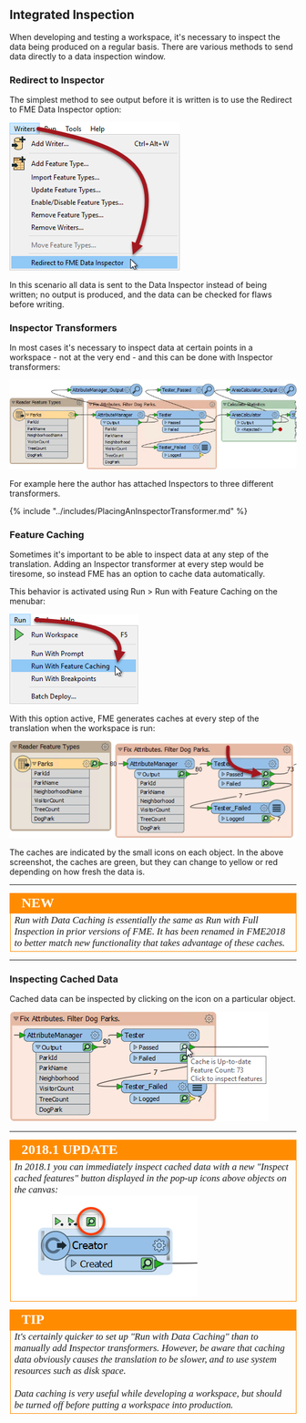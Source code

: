 ## Integrated Inspection ##

When developing and testing a workspace, it's necessary to inspect the data being produced on a regular basis. There are various methods to send data directly to a data inspection window.

### Redirect to Inspector ###

The simplest method to see output before it is written is to use the Redirect to FME Data Inspector option:

![](./Images/Img3.026.RedirectOutput.png)

In this scenario all data is sent to the Data Inspector instead of being written; no output is produced, and the data can be checked for flaws before writing.

### Inspector Transformers ###

In most cases it's necessary to inspect data at certain points in a workspace - not at the very end - and this can be done with Inspector transformers:

![](./Images/Img3.027.InspectorTransformers.png)

For example here the author has attached Inspectors to three different transformers.

{% include "../includes/PlacingAnInspectorTransformer.md" %} 


### Feature Caching ###

Sometimes it's important to be able to inspect data at any step of the translation. Adding an Inspector transformer at every step would be tiresome, so instead FME has an option to cache data automatically.

This behavior is activated using Run &gt; Run with Feature Caching on the menubar:

![](./Images/Img3.028.RunWithCaching.png)

With this option active, FME generates caches at every step of the translation when the workspace is run:

![](./Images/Img3.029.GreenCaches.png)

The caches are indicated by the small icons on each object. In the above screenshot, the caches are green, but they can change to yellow or red depending on how fresh the data is.

---

<!--New Section-->

<table style="border-spacing: 0px">
<tr>
<td style="vertical-align:middle;background-color:darkorange;border: 2px solid darkorange">
<i class="fa fa-bolt fa-lg fa-pull-left fa-fw" style="color:white;padding-right: 12px;vertical-align:text-top"></i>
<span style="color:white;font-size:x-large;font-weight: bold;font-family:serif">NEW</span>
</td>
</tr>

<tr>
<td style="border: 1px solid darkorange">
<span style="font-family:serif; font-style:italic; font-size:larger">
Run with Data Caching is essentially the same as Run with Full Inspection in prior versions of FME. It has been renamed in FME2018 to better match new functionality that takes advantage of these caches.
</span>
</td>
</tr>
</table>

---

### Inspecting Cached Data ###

Cached data can be inspected by clicking on the icon on a particular object.

![](./Images/Img3.030.InspectACache.png)

---

<!--Updated Section-->

<table style="border-spacing: 0px">
<tr>
<td style="vertical-align:middle;background-color:darkorange;border: 2px solid darkorange">
<i class="fa fa-bolt fa-lg fa-pull-left fa-fw" style="color:white;padding-right: 12px;vertical-align:text-top"></i>
<span style="color:white;font-size:x-large;font-weight: bold;font-family:serif">2018.1 UPDATE</span>
</td>
</tr>

<tr>
<td style="border: 1px solid darkorange">
<span style="font-family:serif; font-style:italic; font-size:larger">
In 2018.1 you can immediately inspect cached data with a new "Inspect cached features" button displayed in the pop-up icons above objects on the canvas:
<br><img src="./Images/Img3.029a.InspectCachedFeaturesButton.png">
</span>
</td>
</tr>
</table>

<!--Tip Section-->

<table style="border-spacing: 0px">
<tr>
<td style="vertical-align:middle;background-color:darkorange;border: 2px solid darkorange">
<i class="fa fa-info-circle fa-lg fa-pull-left fa-fw" style="color:white;padding-right: 12px;vertical-align:text-top"></i>
<span style="color:white;font-size:x-large;font-weight: bold;font-family:serif">TIP</span>
</td>
</tr>

<tr>
<td style="border: 1px solid darkorange">
<span style="font-family:serif; font-style:italic; font-size:larger">
It's certainly quicker to set up "Run with Data Caching" than to manually add Inspector transformers. However, be aware that caching data obviously causes the translation to be slower, and to use system resources such as disk space.
<br><br>Data caching is very useful while developing a workspace, but should be turned off before putting a workspace into production.
</span>
</td>
</tr>
</table>
